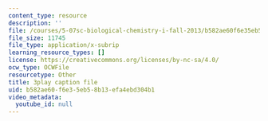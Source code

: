 ```yaml
---
content_type: resource
description: ''
file: /courses/5-07sc-biological-chemistry-i-fall-2013/b582ae60f6e35eb58b13efa4ebd304b1_f-bMQdul6xI.vtt
file_size: 11745
file_type: application/x-subrip
learning_resource_types: []
license: https://creativecommons.org/licenses/by-nc-sa/4.0/
ocw_type: OCWFile
resourcetype: Other
title: 3play caption file
uid: b582ae60-f6e3-5eb5-8b13-efa4ebd304b1
video_metadata:
  youtube_id: null
---
```

